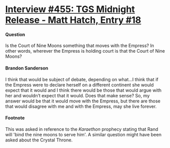 # [Interview #455: TGS Midnight Release - Matt Hatch, Entry #18](https://www.theoryland.com/intvmain.php?i=455#18)

#### Question

Is the Court of Nine Moons something that moves with the Empress? In other words, wherever the Empress is holding court is that the Court of Nine Moons?

#### Brandon Sanderson

I think that would be subject of debate, depending on what...I think that if the Empress were to declare herself on a different continent she would expect that it would and I think there would be those that would argue with her and wouldn’t expect that it would. Does that make sense? So, my answer would be that it would move with the Empress, but there are those that would disagree with me and with the Empress, may she live forever.

#### Footnote

This was asked in reference to the
*Karaethon*
prophecy stating that Rand will 'bind the nine moons to serve him'. A similar question might have been asked about the Crystal Throne.

